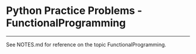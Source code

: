 # Python Practice Problems - **FunctionalProgramming**

---

See NOTES.md for reference on the topic FunctionalProgramming.  